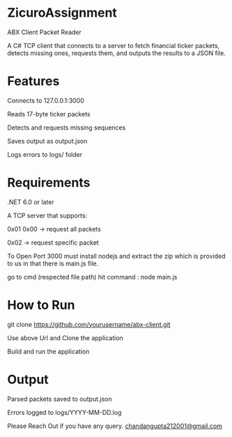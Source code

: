# ZicuroAssignment
ABX Client Packet Reader

A C# TCP client that connects to a server to fetch financial ticker packets, detects missing ones, requests them, and outputs the results to a JSON file.

 # Features
Connects to 127.0.0.1:3000

Reads 17-byte ticker packets

Detects and requests missing sequences

Saves output as output.json

Logs errors to logs/ folder

# Requirements
.NET 6.0 or later

A TCP server that supports:

0x01 0x00 → request all packets

0x02 <sequence> → request specific packet

To Open Port 3000 must install nodejs and extract the zip which is provided to us in that there is main.js file.

go to cmd (respected file path) hit command : node main.js

# How to Run

git clone https://github.com/yourusername/abx-client.git

Use above Url and Clone the application

Build and run the application


# Output
Parsed packets saved to output.json

Errors logged to logs/YYYY-MM-DD.log

Please Reach Out if you have any query.
chandangupta212001@gmail.com
